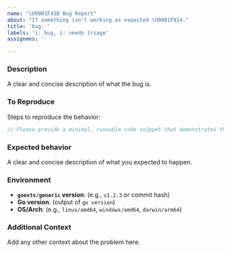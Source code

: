 ```yaml
---
name: "\U0001F41B Bug Report"
about: "If something isn't working as expected \U0001F914."
title: 'bug: '
labels: 'i: bug, i: needs triage'
assignees: ''

---
```


### Description
A clear and concise description of what the bug is.

### To Reproduce
Steps to reproduce the behavior:
```go
// Please provide a minimal, runnable code snippet that demonstrates the bug.
```

### Expected behavior
A clear and concise description of what you expected to happen.

### Environment
- **`goexts/generic` version**: (e.g., `v1.2.3` or commit hash)
- **Go version**: (output of `go version`)
- **OS/Arch**: (e.g., `linux/amd64`, `windows/amd64`, `darwin/arm64`)

### Additional Context
Add any other context about the problem here.
